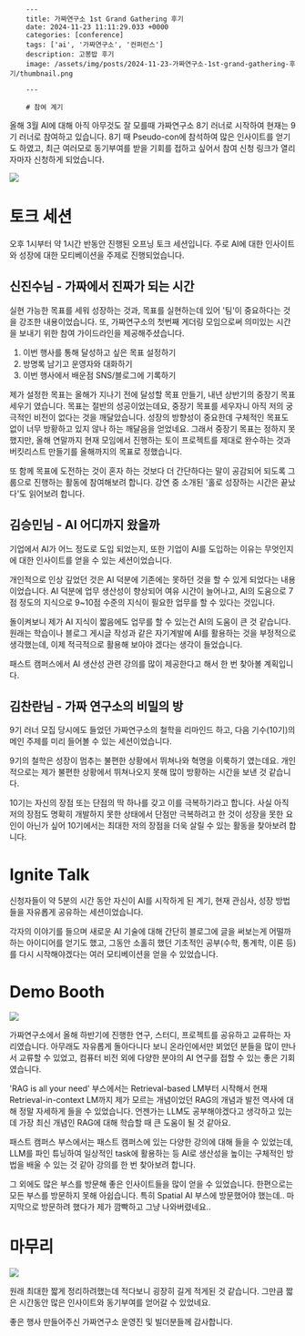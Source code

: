 

        ---
        title: 가짜연구소 1st Grand Gathering 후기
        date: 2024-11-23 11:11:29.033 +0000
        categories: [conference]
        tags: ['ai', '가짜연구소', '컨퍼런스']
        description: 고봉밥 후기
        image: /assets/img/posts/2024-11-23-가짜연구소-1st-grand-gathering-후기/thumbnail.png
        
        ---

        # 참여 계기

올해 3월 AI에 대해 아직 아무것도 잘 모를때 가짜연구소 8기 러너로 시작하여 현재는 9기 러너로 참여하고 있습니다. 8기 때 Pseudo-con에 참석하여 많은 인사이트를 얻기도 하였고, 최근 여러모로 동기부여를 받을 기회를 접하고 싶어서 참여 신청 링크가 열리자마자 신청하게 되었습니다.

![](/assets/img/posts/2024-11-23-가짜연구소-1st-grand-gathering-후기/img0.png)

# 토크 세션
오후 1시부터 약 1시간 반동안 진행된 오프닝 토크 세션입니다. 주로 AI에 대한 인사이트와 성장에 대한 모티베이션을 주제로 진행되었습니다.
## 신진수님 - 가짜에서 진짜가 되는 시간

실현 가능한 목표를 세워 성장하는 것과, 목표를 실현하는데 있어 '팀'이 중요하다는 것을 강조한 내용이었습니다.
또, 가짜연구소의 첫번째 게더링 모임으로써 의미있는 시간을 보내기 위한 참여 가이드라인을 제공해주셨습니다.

1. 이번 행사를 통해 달성하고 싶은 목표 설정하기
2. 방명록 남기고 운영자와 대화하기
3. 이번 행사에서 배운점 SNS/블로그에 기록하기

제가 설정한 목표는 올해가 지나기 전에 달성할 목표 만들기, 내년 상반기의 중장기 목표 세우기 였습니다.
목표는 절반의 성공이었는데요, 중장기 목표를 세우자니 아직 저의 궁극적인 비전이 없다는 것을 깨달았습니다. 성장의 방향성이 중요한데 구체적인 목표도 없이 너무 방황하고 있지 않나 하는 깨달음을 얻었네요.
그래서 중장기 목표는 정하지 못했지만, 올해 연말까지 현재 모임에서 진행하는 토이 프로젝트를 제대로 완수하는 것과 버킷리스트 만들기를 올해까지의 목표로 정했습니다.

또 함께 목표에 도전하는 것이 혼자 하는 것보다 더 간단하다는 말이 공감되어 되도록 그룹으로 진행하는 활동에 참여해보려 합니다.
강연 중 소개된 '홀로 성장하는 시간은 끝났다'도 읽어보려 합니다.
## 김승민님 - AI 어디까지 왔을까

기업에서 AI가 어느 정도로 도입 되었는지, 또한 기업이 AI를 도입하는 이유는 무엇인지에 대한 인사이트를 얻을 수 있는 세션이었습니다.

개인적으로 인상 깊었던 것은 AI 덕분에 기존에는 못하던 것을 할 수 있게 되었다는 내용이었습니다. AI 덕분에 업무 생산성이 향상되어 여유 시간이 늘어나고, AI의 도움으로 7점 정도의 지식으로 9~10점 수준의 지식이 필요한 업무를 할 수 있다는 것입니다.

돌이켜보니 제가 AI 지식이 짧음에도 업무를 할 수 있는건 AI의 도움이 큰 것 같습니다. 원래는 학습이나 블로그 게시글 작성과 같은 자기계발에 AI를 활용하는 것을 부정적으로 생각했는데, 이제 적극적으로 활용해 보아야 겠다는 생각이 들었습니다.

패스트 캠퍼스에서 AI 생산성 관련 강의를 많이 제공한다고 해서 한 번 찾아볼 계획입니다.
## 김찬란님 - 가짜 연구소의 비밀의 방
9기 러너 모집 당시에도 들었던 가짜연구소의 철학을 리마인드 하고, 다음 기수(10기)의 메인 주제를 미리 들어볼 수 있는 세션이었습니다.

9기의 철학은 성장이 멈추는 불편한 상황에서 뛰쳐나와 혁명을 이룩하기 였는데요. 개인적으로는 제가 불편한 상황에서 뛰쳐나오지 못해 많이 방황하는 시간을 보낸 것 같습니다.

10기는 자신의 장점 또는 단점의 딱 하나를 갖고 이를 극복하기라고 합니다. 사실 아직 저의 장점도 명확히 개발하지 못한 상태에서 단점만 극복하려고 한 것이 성장을 못한 요인이 아닌가 싶어 10기에서는 최대한 저의 장점을 더욱 살릴 수 있는 활동을 찾아보려 합니다.

# Ignite Talk
신청자들이 약 5분의 시간 동안 자신이 AI를 시작하게 된 계기, 현재 관심사, 성장 방법들을 자유롭게 공유하는 세션이었습니다.

각자의 이야기를 들으며 새로운 AI 기술에 대해 간단히 블로그에 글을 써보는게 어떨까 하는 아이디어를 얻기도 했고, 그동안 소홀히 했던 기초적인 공부(수학, 통계학, 이론 등)를 다시 시작해야겠다는 여러 모티베이션을 얻을 수 있었습니다.

# Demo Booth

![](/assets/img/posts/2024-11-23-가짜연구소-1st-grand-gathering-후기/img1.png)


가짜연구소에서 올해 하반기에 진행한 연구, 스터디, 프로젝트를 공유하고 교류하는 자리였습니다. 아무래도 자유롭게 돌아다니다 보니 온라인에서만 뵈었던 분들을 많이 만나서 교류할 수 있었고, 컴퓨터 비전 외에 다양한 분야의 AI 연구를 접할 수 있는 좋은 기회였습니다.

'RAG is all your need' 부스에서는 Retrieval-based LM부터 시작해서 현재 Retrieval-in-context LM까지 제가 모르는 개념이었던 RAG의 개념과 발전 역사에 대해 정말 자세하게 들을 수 있었습니다.
언젠가는 LLM도 공부해야겠다고 생각하고 있는데 가장 최신 개념인 RAG에 대해 학습할 때 큰 도움이 될 것 같아요.

패스트 캠퍼스 부스에서는 패스트 캠퍼스에 있는 다양한 강의에 대해 들을 수 있었는데, LLM를 파인 튜닝하여 일상적인 task에 활용하는 등 AI로 생산성을 높이는 구체적인 방법을 배울 수 있는 것 같아 강의를 한 번 찾아보려 합니다.

그 외에도 많은 부스를 방문해 좋은 인사이트들을 많이 얻을 수 있었습니다. 한편으로는 모든 부스를 방문하지 못해 아쉽습니다. 특히 Spatial AI 부스에 방문했어야 했는데.. 마지막으로 방문하려 했다가 제가 깜빡하고 그냥 나와버렸네요..

# 마무리

![](/assets/img/posts/2024-11-23-가짜연구소-1st-grand-gathering-후기/img2.png)

원래 최대한 짧게 정리하려했는데 적다보니 굉장히 길게 적게된 것 같습니다.
그만큼 짧은 시간동안 많은 인사이트와 동기부여를 얻어갈 수 있었네요. 

좋은 행사 만들어주신 가짜연구소 운영진 및 빌더분들께 감사합니다.

        